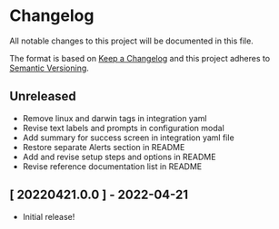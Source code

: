 # Changelog

All notable changes to this project will be documented in this file.

The format is based on [Keep a Changelog][changelog] and this project adheres
to [Semantic Versioning][semver].

## Unreleased

- Remove linux and darwin tags in integration yaml
- Revise text labels and prompts in configuration modal
- Add summary for success screen in integration yaml file
- Restore separate Alerts section in README
- Add and revise setup steps and options in README
- Revise reference documentation list in README


## [ 20220421.0.0 ] - 2022-04-21

- Initial release!

[changelog]: http://keepachangelog.com/en/1.0.0/
[semver]: http://semver.org/spec/v2.0.0.html
